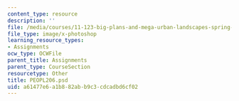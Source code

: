 ```yaml
---
content_type: resource
description: ''
file: /media/courses/11-123-big-plans-and-mega-urban-landscapes-spring-2014/a61477e6a1b882abb9c3cdcadbd6cf02_PEOPL206.psd
file_type: image/x-photoshop
learning_resource_types:
- Assignments
ocw_type: OCWFile
parent_title: Assignments
parent_type: CourseSection
resourcetype: Other
title: PEOPL206.psd
uid: a61477e6-a1b8-82ab-b9c3-cdcadbd6cf02
---
```

